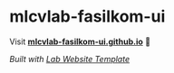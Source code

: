 
# mlcvlab-fasilkom-ui
<!--DESCRIPTION=An engaging 1-3 sentence description of your lab.'s Website -->

Visit **[mlcvlab-fasilkom-ui.github.io](https://mlcvlab-fasilkom-ui.github.io)** 🚀

_Built with [Lab Website Template](https://greene-lab.gitbook.io/lab-website-template-docs)_
